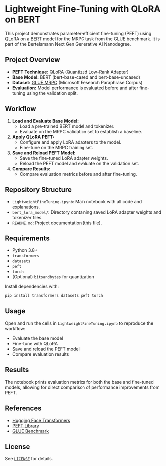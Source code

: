 # Lightweight Fine-Tuning with QLoRA on BERT

This project demonstrates parameter-efficient fine-tuning (PEFT) using QLoRA on a BERT model for the MRPC task from the GLUE benchmark. It is part of the Bertelsmann Next Gen Generative AI Nanodegree.

## Project Overview
- **PEFT Technique:** QLoRA (Quantized Low-Rank Adapter)
- **Base Model:** BERT (bert-base-cased and bert-base-uncased)
- **Dataset:** [GLUE MRPC](https://huggingface.co/datasets/nyu-mll/glue) (Microsoft Research Paraphrase Corpus)
- **Evaluation:** Model performance is evaluated before and after fine-tuning using the validation split.

## Workflow
1. **Load and Evaluate Base Model:**
   - Load a pre-trained BERT model and tokenizer.
   - Evaluate on the MRPC validation set to establish a baseline.
2. **Apply QLoRA PEFT:**
   - Configure and apply LoRA adapters to the model.
   - Fine-tune on the MRPC training set.
3. **Save and Reload PEFT Model:**
   - Save the fine-tuned LoRA adapter weights.
   - Reload the PEFT model and evaluate on the validation set.
4. **Compare Results:**
   - Compare evaluation metrics before and after fine-tuning.

## Repository Structure
- `LightweightFineTuning.ipynb`: Main notebook with all code and explanations.
- `bert_lora_model/`: Directory containing saved LoRA adapter weights and tokenizer files.
- `README.md`: Project documentation (this file).

## Requirements
- Python 3.8+
- `transformers`
- `datasets`
- `peft`
- `torch`
- (Optional) `bitsandbytes` for quantization

Install dependencies with:
```bash
pip install transformers datasets peft torch
```

## Usage
Open and run the cells in `LightweightFineTuning.ipynb` to reproduce the workflow:
- Evaluate the base model
- Fine-tune with QLoRA
- Save and reload the PEFT model
- Compare evaluation results

## Results
The notebook prints evaluation metrics for both the base and fine-tuned models, allowing for direct comparison of performance improvements from PEFT.

## References
- [Hugging Face Transformers](https://huggingface.co/docs/transformers/index)
- [PEFT Library](https://github.com/huggingface/peft)
- [GLUE Benchmark](https://gluebenchmark.com/)

## License
See [`LICENSE`](./LICENSE) for details.
